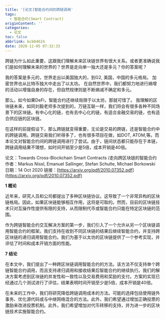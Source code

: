 ```yaml
---
title: '[论文]智能合约间的跨链调用'
tags:
  - 智能合约(Smart Contract)
originContent: ''
categories:
  - 论文
toc: false
abbrlink: bcb04624
date: 2020-11-05 07:32:33
---
```


跨链为什么如此重要，这跟我们理解未来区块链世界有很大关系。或者更准确说我们是如何理解未来的世界的？世界是走向单一独大还是多元？你的答案呢？

我的答案是多元的，世界走出以美国独大的，到G2, 美国，中国的多元格局。
加密世界也从比特币独大中走出了以太坊。
在自然世界中，我们都努力地进行熵增的活动以增强自身的存在，但自然规律则是不断熵减不确定和多元。

那么，如今如果DeFi，智能合约还继续局限于以太坊，那就可惜了。
我理解的区块链未来，如同刘毅老师多次提到的，万链互联一样，我们将会有很多各种不同场景下的区块链。有中心化的链，也有去中心化的链，有适合金融交易的链，也有适合供应链的区块链。

在这样的前提假设下，那么跨链就变得重要，无论是交易的跨链，还是智能合约中的跨链调用。跨链交易我们听得多了，也有很多项目在做，如DOT, ATOM,等。而本论文对智能合约间的跨链调用进行了尝试。由于，链间状态都只能存在于本链，跨链调用结果不理想，如时间开销至少是5倍，成本开销是40倍。


论文：Towards Cross-Blockchain Smart Contracts /走向跨区块链的智能合约
作者：Markus Nissl, Emanuel Sallinger, Stefan Schulte, Michael Borkowski
日期：14 Oct 2020
链接：[https://arxiv.org/pdf/2010.07352.pdf](https://arxiv.org/pdf/2010.07352.pdf)

**1 概论**

近年来，研究人员和公司都提出了多种区块链协议。这导致了一个非常异构的区块链格局。因此，如果区块链能够相互作用，这将是可取的。然而，目前的区块链技术只对互操作性提供有限的支持，从而限制代币或智能合约只能在特定区块链的范围。

作为跨链智能合约交互解决方案的第一步，我们引入了一个允许从另一个区块链调用智能合约的框架。我们支持在收到不同区块链的结果后继续智能合约，并支持跨区块链的递归调用智能合约。我们为基于以太坊的区块链提供了一个参考实现，并评估了时间和成本开销方面的性能。


**7 结论**

在本文中，我们提出了一种跨区块链调用智能合约的方法。该方法不仅支持单个跨链智能合约调用，而且支持递归调用和接收结果后智能合约的继续执行。我们的解决方案考虑到区块链的并发性和一致性以及交易费用和奖励的支付。方案的实现已经通过几个测试进行了评估，结果表明时间开销至少是5倍，成本开销是40倍。

在未来的工作中，我们将研究降低跨链调用成本的方法。可能的选择包括使用链外事务、优化源代码或与中继网络混合的方法。此外，我们希望通过增加正确投票的激励来改进投票机制。此外，我们希望增加对代币转移的支持，并为进一步的区块链技术实施智能合约。